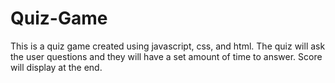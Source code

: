 # Quiz-Game

This is a quiz game created using javascript, css, and html. The quiz will ask the user questions and they will have a set amount of time to answer. Score will display at the end.
